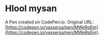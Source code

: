 # Hlool mysan

A Pen created on CodePen.io. Original URL: [https://codepen.io/yassersa/pen/MWeRpEm](https://codepen.io/yassersa/pen/MWeRpEm).

